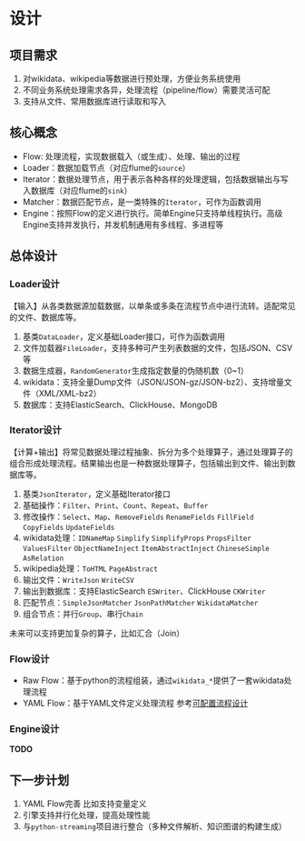 # 设计

## 项目需求
1. 对wikidata、wikipedia等数据进行预处理，方便业务系统使用
2. 不同业务系统处理需求各异，处理流程（pipeline/flow）需要灵活可配
3. 支持从文件、常用数据库进行读取和写入

## 核心概念
- Flow: 处理流程，实现数据载入（或生成）、处理、输出的过程
- Loader：数据加载节点（对应flume的`source`） 
- Iterator：数据处理节点，用于表示各种各样的处理逻辑，包括数据输出与写入数据库（对应flume的`sink`）  
- Matcher：数据匹配节点，是一类特殊的`Iterator`，可作为函数调用
- Engine：按照Flow的定义进行执行。简单Engine只支持单线程执行。高级Engine支持并发执行，并发机制通用有多线程、多进程等


## 总体设计
### Loader设计
【输入】从各类数据源加载数据，以单条或多条在流程节点中进行流转。适配常见的文件、数据库等。
1. 基类`DataLoader`，定义基础Loader接口，可作为函数调用
2. 文件加载器`FileLoader`，支持多种可产生列表数据的文件，包括JSON、CSV等
3. 数据生成器，`RandomGenerator`生成指定数量的伪随机数（0~1）
4. wikidata：支持全量Dump文件（JSON/JSON-gz/JSON-bz2）、支持增量文件（XML/XML-bz2）
5. 数据库：支持ElasticSearch、ClickHouse、MongoDB

### Iterator设计
【计算+输出】将常见数据处理过程抽象、拆分为多个处理算子，通过处理算子的组合形成处理流程。结果输出也是一种数据处理算子，包括输出到文件、输出到数据库等。
1. 基类`JsonIterator`，定义基础Iterator接口
2. 基础操作：`Filter`、`Print`、`Count`、`Repeat`、`Buffer`
3. 修改操作：`Select`、`Map`、`RemoveFields` `RenameFields` `FillField` `CopyFields` `UpdateFields`
4. wikidata处理：`IDNameMap` `Simplify` `SimplifyProps` `PropsFilter` `ValuesFilter` `ObjectNameInject` `ItemAbstractInject` `ChineseSimple` `AsRelation`
5. wikipedia处理：`ToHTML` `PageAbstract`
6. 输出文件：`WriteJson` `WriteCSV`
7. 输出到数据库：支持ElasticSearch `ESWriter`、ClickHouse `CKWriter`
8. 匹配节点：`SimpleJsonMatcher` `JsonPathMatcher` `WikidataMatcher`
9. 组合节点：并行`Group`、串行`Chain`

未来可以支持更加复杂的算子，比如汇合（Join）

### Flow设计
- Raw Flow：基于python的流程组装，通过`wikidata_*`提供了一套wikidata处理流程
- YAML Flow：基于YAML文件定义处理流程 参考[可配置流程设计](yaml-flow-design.md)

### Engine设计

**TODO**


## 下一步计划
1. YAML Flow完善 比如支持变量定义
2. 引擎支持并行化处理，提高处理性能
3. 与`python-streaming`项目进行整合（多种文件解析、知识图谱的构建生成）
